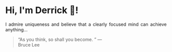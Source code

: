 # Hi, I'm Derrick 👋!
<p align="justify">I admire uniqueness and believe that a clearly focused mind can achieve anything...</p> 
<!-- #quote-start -->
<blockquote>&ldquo;As you think, so shall you become. &rdquo; &mdash; <footer>Bruce Lee</footer></blockquote>
<!-- #quote-end -->
